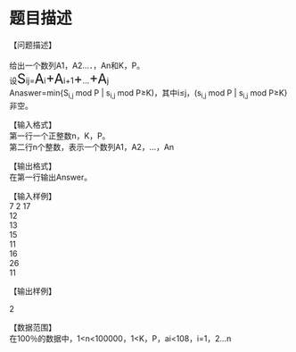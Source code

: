 # 题目描述


<p>
【问题描述】<br/>
<br/>
给出一个数列A1，A2…．，An和K，P。<br/>
设<span style="font-size:24px;">S</span>ij=<span style="font-size:24px;">A</span>i<span style="font-size:24px;">+</span><span style="font-size:24px;">A</span>i+1<span style="font-size:24px;">+</span>…<span style="font-size:24px;">+A</span>j<br/>
Anaswer=min{S<sub>i,j</sub> mod P | s<sub>i,j</sub> mod P≥K)，其中i≤j，(s<sub>i,j</sub> mod P | s<sub>i,j</sub> mod P≥K}非空。
</p>
<p>
【输入格式】<br/>
第一行一个正整数n，K，P。<br/>
第二行n个整数，表示一个数列A1，A2，…，An
</p>
<p>
【输出格式】<br/>
在第一行输出Answer。
</p>
<p>
【输入样例】<br/>
7 2 17<br/>
12<br/>
13<br/>
15<br/>
11<br/>
16<br/>
26<br/>
11
</p>
<p>
【输出样例】
</p>
<p>
2
</p>
<p>
【数据范围】<br/>
在100％的数据中，1&lt;n&lt;100000，1&lt;K，P，ai&lt;108，i=1，2…n<br/>
 
</p>
